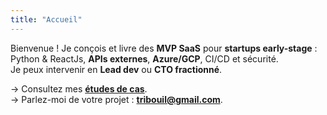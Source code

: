 ```yaml
---
title: "Accueil"
---
```


Bienvenue ! Je conçois et livre des **MVP SaaS** pour **startups early-stage** : Python & ReactJs, **APIs externes**, **Azure/GCP**, CI/CD et sécurité.  
Je peux intervenir en **Lead dev** ou **CTO fractionné**.

→ Consultez mes **[études de cas](/cases/)**.  
→ Parlez-moi de votre projet : **tribouil@gmail.com**.
